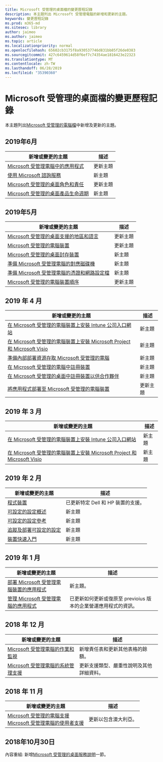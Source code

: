 ```yaml
---
title: Microsoft 受管理的桌面檔的變更歷程記錄
description: 本主題列出 Microsoft 受管理電腦的新增和更新的主題。
keywords: 變更歷程記錄
ms.prod: m365-md
ms.sitesec: library
author: jaimeo
ms.author: jaimeo
ms.topic: article
ms.localizationpriority: normal
ms.openlocfilehash: 65602cb3175f8a930537746d831bb85f26de0383
ms.sourcegitcommit: 427c6459614d58f6ef7c74354ae1816423e22323
ms.translationtype: MT
ms.contentlocale: zh-TW
ms.lasthandoff: 06/28/2019
ms.locfileid: "35390360"
---
```

# <a name="change-history-for-microsoft-managed-desktop-documentation"></a>Microsoft 受管理的桌面檔的變更歷程記錄

本主題列出[Microsoft 受管理的電腦檔](index.yml)中新增及更新的主題。

## <a name="june-2019"></a>2019年6月
新增或變更的主題 | 描述
--- | ---
[Microsoft 受管理電腦中的應用程式](get-ready/apps.md) | 更新主題
[使用 Microsoft 諮詢服務](get-ready/apps-mcs.md) | 新主題
[Microsoft 受管理的桌面角色和責任](intro/roles-and-responsibilities.md) | 更新主題
[Microsoft 受管理的桌面產品生命週期](service-description/device-lifecycle.md) | 新主題



## <a name="may-2019"></a>2019年5月
新增或變更的主題 | 描述
--- | ---
[Microsoft 受管理的桌面支援的地區和語言](service-description/regions-languages.md) | 更新主題
[Microsoft 受管理的電腦裝置](service-description/device-list.md) | 更新主題
[Microsoft 受管理的桌面封存裝置](service-description/archived-device-list.md) | 新主題
[準備 Microsoft 受管理電腦的對應磁碟機](get-ready/mapped-drives.md) | 新主題
[準備 Microsoft 受管理電腦的憑證和網路設定檔](get-ready/certs-wifi-lan.md) | 新主題
[Microsoft 受管理的電腦裝置順序](get-started/devices.md) | 更新主題


## <a name="april-2019"></a>2019 年 4 月
新增或變更的主題 | 描述
--- | ---
[在 Microsoft 受管理的電腦裝置上安裝 Intune 公司入口網站](get-started/company-portal.md) | 新主題
[在 Microsoft 受管理的電腦裝置上安裝 Microsoft Project 和 Microsoft Visio](get-started/project-visio.md) | 新主題 
[準備內部部署資源存取 Microsoft 受管理的電腦](get-ready/authentication.md) | 新主題
[在 Microsoft 受管理的電腦中註冊裝置](get-started/register-devices-self.md) | 新主題
[在 Microsoft 受管理的桌面中註冊裝置以供合作夥伴](get-started/register-devices-partner.md) | 新主題
[將應用程式部署至 Microsoft 受管理的電腦裝置](get-started/deploy-apps.md) | 更新主題

## <a name="march-2019"></a>2019 年 3 月
新增或變更的主題 | 描述
--- | ---
[在 Microsoft 受管理的電腦裝置上安裝 Intune 公司入口網站](get-started/company-portal.md) | 新主題
[在 Microsoft 受管理的電腦裝置上安裝 Microsoft Project 和 Microsoft Visio](get-started/project-visio.md) | 新主題

## <a name="february-2019"></a>2019 年 2 月
新增或變更的主題 | 描述
--- | ---
[程式裝置](service-description/device-list.md) | 已更新特定 Dell 和 HP 裝置的支援。
[可設定的設定概述](working-with-managed-desktop/config-setting-overview.md) | 新主題
[可設定的設定參考](working-with-managed-desktop/config-setting-ref.md) | 新主題
[追蹤及部署可設定的設定](working-with-managed-desktop/config-setting-deploy.md) | 新主題
[裝置快速入門](get-started/get-started-devices.md) | 新主題

## <a name="january-2019"></a>2019 年 1 月
新增或變更的主題 | 描述
--- | ---
[部署 Microsoft 受管理電腦裝置的應用程式](get-started/deploy-apps.md) | 新主題。
[管理 Microsoft 受管理電腦的應用程式](working-with-managed-desktop/manage-apps.md) | 已更新如何更新或復原至 previoius 版本的企業營運應用程式的資訊。 

## <a name="december-2018"></a>2018 年 12 月
新增或變更的主題 | 描述
--- | ---
[Microsoft 受管理電腦的作業和監視](service-description/operations-and-monitoring.md) | 新增責任表和更新其他表格的餘額。
[Microsoft 受管理電腦的系統管理支援](working-with-managed-desktop/admin-support.md) | 更新支援類型、嚴重性說明及其他詳細資料。

## <a name="november-2018"></a>2018 年 11 月

新增或變更的主題 | 描述
--- | ---
[Microsoft 受管理的電腦支援](service-description/support.md)<br />[Microsoft 受管理電腦的使用者支援](working-with-managed-desktop/end-user-support.md) | 更新以包含澳大利亞。

## <a name="october-30-2018"></a>2018年10月30日
內容重組: 新增[Microsoft 受管理的桌面服務說明](service-description/index.md)一節。 


